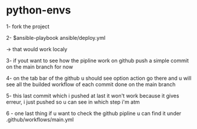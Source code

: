 # python-envs

1- fork the project

2- $ansible-playbook ansible/deploy.yml

-> that would work localy 

3- if yout want to see how the pipline work on github push a simple commit on the main branch for now

4- on the tab bar of the github u should see option action go there and u will see all the builded workflow of each commit done on the main branch

5- this last commit which i pushed at last it won't work because it gives erreur, i just pushed so u can see in which step i'm atm 

6 - one last thing if u want to check the github pipline u can find it under .github/workflows/main.yml